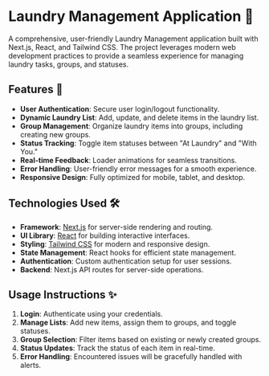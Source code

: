 
# Laundry Management Application 🧺

A comprehensive, user-friendly Laundry Management application built with Next.js, React, and Tailwind CSS. The project leverages modern web development practices to provide a seamless experience for managing laundry tasks, groups, and statuses.

## Features 🚀

- **User Authentication**: Secure user login/logout functionality.
- **Dynamic Laundry List**: Add, update, and delete items in the laundry list.
- **Group Management**: Organize laundry items into groups, including creating new groups.
- **Status Tracking**: Toggle item statuses between "At Laundry" and "With You."
- **Real-time Feedback**: Loader animations for seamless transitions.
- **Error Handling**: User-friendly error messages for a smooth experience.
- **Responsive Design**: Fully optimized for mobile, tablet, and desktop.

## Technologies Used 🛠️

- **Framework**: [Next.js](https://nextjs.org/) for server-side rendering and routing.
- **UI Library**: [React](https://reactjs.org/) for building interactive interfaces.
- **Styling**: [Tailwind CSS](https://tailwindcss.com/) for modern and responsive design.
- **State Management**: React hooks for efficient state management.
- **Authentication**: Custom authentication setup for user sessions.
- **Backend**: Next.js API routes for server-side operations.

## Usage Instructions ✨

1. **Login**: Authenticate using your credentials.
2. **Manage Lists**: Add new items, assign them to groups, and toggle statuses.
3. **Group Selection**: Filter items based on existing or newly created groups.
4. **Status Updates**: Track the status of each item in real-time.
5. **Error Handling**: Encountered issues will be gracefully handled with alerts.
